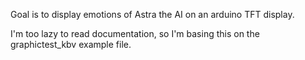 Goal is to display emotions of Astra the AI on an arduino TFT display.

I'm too lazy to read documentation, so I'm basing this on the graphictest_kbv example file.